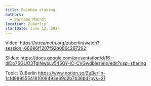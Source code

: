 ```yaml
---
title: Rainbow staking
authors:
  - Barnabé Monnot
location: ZuBerlin
startDate: June 12, 2024
---
```


Video: <https://streameth.org/zuberlin/watch?session=66696f1207f92b086c287292>

Slides: <https://docs.google.com/presentation/d/16--dlDo7SGUO3TgINwbLv545GY-lC-CVGwdblezieIo/edit?usp=sharing>

Topic: ZuBerlin <https://www.notion.so/ZuBerlin-1cfd9895554181009493e69d2b7b36bd?pvs=21>
